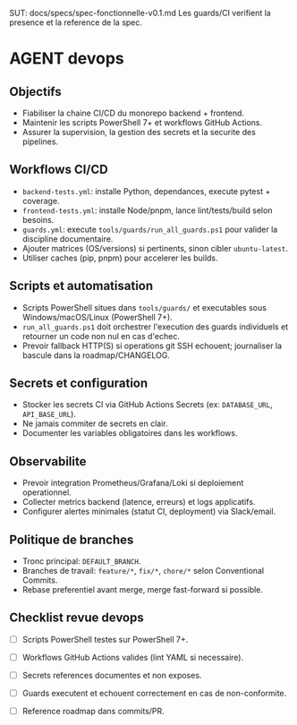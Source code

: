 SUT: docs/specs/spec-fonctionnelle-v0.1.md
Les guards/CI verifient la presence et la reference de la spec.

# AGENT devops

## Objectifs
- Fiabiliser la chaine CI/CD du monorepo backend + frontend.
- Maintenir les scripts PowerShell 7+ et workflows GitHub Actions.
- Assurer la supervision, la gestion des secrets et la securite des pipelines.

## Workflows CI/CD
- `backend-tests.yml`: installe Python, dependances, execute pytest + coverage.
- `frontend-tests.yml`: installe Node/pnpm, lance lint/tests/build selon besoins.
- `guards.yml`: execute `tools/guards/run_all_guards.ps1` pour valider la discipline documentaire.
- Ajouter matrices (OS/versions) si pertinents, sinon cibler `ubuntu-latest`.
- Utiliser caches (pip, pnpm) pour accelerer les builds.

## Scripts et automatisation
- Scripts PowerShell situes dans `tools/guards/` et executables sous Windows/macOS/Linux (PowerShell 7+).
- `run_all_guards.ps1` doit orchestrer l'execution des guards individuels et retourner un code non nul en cas d'echec.
- Prevoir fallback HTTP(S) si operations git SSH echouent; journaliser la bascule dans la roadmap/CHANGELOG.

## Secrets et configuration
- Stocker les secrets CI via GitHub Actions Secrets (ex: `DATABASE_URL`, `API_BASE_URL`).
- Ne jamais commiter de secrets en clair.
- Documenter les variables obligatoires dans les workflows.

## Observabilite
- Prevoir integration Prometheus/Grafana/Loki si deploiement operationnel.
- Collecter metrics backend (latence, erreurs) et logs applicatifs.
- Configurer alertes minimales (statut CI, deployment) via Slack/email.

## Politique de branches
- Tronc principal: `DEFAULT_BRANCH`.
- Branches de travail: `feature/*`, `fix/*`, `chore/*` selon Conventional Commits.
- Rebase preferentiel avant merge, merge fast-forward si possible.

## Checklist revue devops
- [ ] Scripts PowerShell testes sur PowerShell 7+.
- [ ] Workflows GitHub Actions valides (lint YAML si necessaire).
- [ ] Secrets references documentes et non exposes.
- [ ] Guards executent et echouent correctement en cas de non-conformite.
- [ ] Reference roadmap dans commits/PR.

